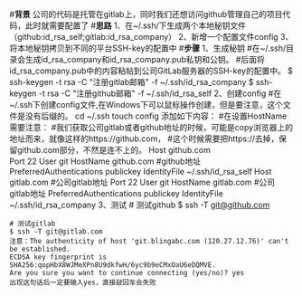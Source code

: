 
#**背景**
    公司的代码是托管在gitlab上，同时我们还想访问github管理自己的项目代码，此时就需要配置了
#**思路**
	1、在~/.ssh/下生成两个本地秘钥文件（github:id_rsa_self;gitlab:id_rsa_company）
	2、新增一个配置文件config
	3、将本地秘钥拷贝到不同的平台SSH-key的配置中
#**步骤**
	1、生成秘钥
	#在~/.ssh/目录会生成id_rsa_company和id_rsa_company.pub私钥和公钥。
	#后面将id_rsa_company.pub中的内容粘帖到公司GitLab服务器的SSH-key的配置中。
	$ ssh-keygen -t rsa -C "注册gitlab邮箱" -f ~/.ssh/id_rsa_company
	$ ssh-keygen -t rsa -C "注册github邮箱" -f ~/.ssh/id_rsa_self
	2、创建config
	#在~/.ssh下创建config文件,在Windows下可以鼠标操作创建，但是要注意，这个文件是没有后缀的。
	cd ~/.ssh
	touch config
	添加如下内容：
	#在设置HostName需要注意：
	#我们获取公司gitlab或者github地址的时候，可能是copy浏览器上的地址而来，就像这样的https://github.com，
	#这个时候需要把https://去掉，保留github.com部分，不然是连不上的。
	Host github.com    
		Port 22
		User git
		HostName github.com   #github地址
		PreferredAuthentications publickey
		IdentityFile ~/.ssh/id_rsa_self
	Host gitlab.com #公司gitlab地址
		Port 22
		User git
		HostName gitlab.com   #公司gitlab地址
		PreferredAuthentications publickey
		IdentityFile ~/.ssh/id_rsa_company
	3、测试
	# 测试github
    $ ssh -T git@github.com
    
    # 测试gitlab
	$ ssh -T git@gitlab.com
	注意：The authenticity of host 'git.blingabc.com (120.27.12.76)' can't be established.
	ECDSA key fingerprint is SHA256:qopHbX8WJMeXPn8U9dkfwH/6yc9b9eCMxOaU6eDQMVE.
	Are you sure you want to continue connecting (yes/no)? yes
	出现这句话后一定要输入yes，直接敲回车会失败
	